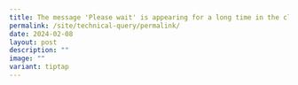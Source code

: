 ```yaml
---
title: The message 'Please wait' is appearing for a long time in the client program
permalink: /site/technical-query/permalink/
date: 2024-02-08
layout: post
description: ""
image: ""
variant: tiptap
---
```

